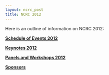```yaml
---
layout: ncrc_post
title: NCRC 2012
---
```


Here is an outline of information on NCRC 2012:

**[Schedule of Events 2012](/ncrc/past_conferences/ncrc_2012/schedule_2012)**

**[Keynotes 2012](/ncrc/past_conferences/ncrc_2012/keynotes_2012)**

**[Panels and Workshops 2012](/ncrc/past_conferences/ncrc_2012/panels_2012)**

**[Sponsors](/ncrc/past_conferences/ncrc_2012/sponsors)**
